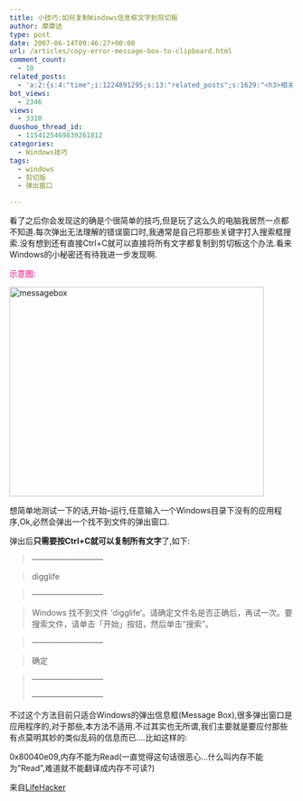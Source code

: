 ```yaml
---
title: 小技巧:如何复制Windows信息框文字到剪切板
author: 摩摩诘
type: post
date: 2007-06-14T09:46:27+00:00
url: /articles/copy-error-message-box-to-clipboard.html
comment_count:
  - 10
related_posts:
  - 'a:2:{s:4:"time";i:1224891295;s:13:"related_posts";s:1629:"<h3>相关日志</h3><ul class="related_post"><li><a href="http://www.digglife.cn/articles/clean-up-desktop-improve-productivity-2.html" title="彻底清空桌面,让启动程序更加高效Part.2">彻底清空桌面,让启动程序更加高效Part.2</a></li><li><a href="http://www.digglife.cn/articles/clean-up-desktop-improve-productivity-1.html" title="彻底清空桌面,让启动程序更加高效Part.1">彻底清空桌面,让启动程序更加高效Part.1</a></li><li><a href="http://www.digglife.cn/articles/five-windows-explorer-tweaks.html" title="5大Windows Explorer优化技巧">5大Windows Explorer优化技巧</a></li><li><a href="http://www.digglife.cn/articles/copy-and-paste-with-middle-click.html" title="使用鼠标中键快速进行复制粘贴">使用鼠标中键快速进行复制粘贴</a></li><li><a href="http://www.digglife.cn/articles/windows%e5%b0%8f%e6%8a%80%e5%b7%a7%e5%a6%82%e4%bd%95%e6%8a%8a%e5%ae%89%e5%85%a8%e6%a8%a1%e5%bc%8f%e9%80%89%e9%a1%b9%e5%8a%a0%e5%85%a5%e5%90%af%e5%8a%a8%e8%8f%9c%e5%8d%95.html" title="Windows小技巧:如何把安全模式选项加入启动菜单">Windows小技巧:如何把安全模式选项加入启动菜单</a></li><li><a href="http://www.digglife.cn/articles/10-tips-of-windows-xp-average-users-dont-know.html" title="10个你可能不知道的Windows XP小技巧">10个你可能不知道的Windows XP小技巧</a></li><li><a href="http://www.digglife.cn/articles/%e9%85%b7%e8%bd%af%e6%8e%a8%e8%8d%90windows-explorer%e6%9d%80%e6%89%8bxplorer2.html" title="酷软推荐:Windows Explorer杀手,Xplorer2">酷软推荐:Windows Explorer杀手,Xplorer2</a></li></ul>";}'
bot_views:
  - 2346
views:
  - 3310
duoshuo_thread_id:
  - 1154125469839261812
categories:
  - Windows技巧
tags:
  - windows
  - 剪切版
  - 弹出窗口

---
```

看了之后你会发现这的确是个很简单的技巧,但是玩了这么久的电脑我居然一点都不知道.每次弹出无法理解的错误窗口时,我通常是自己将那些关键字打入搜索框搜索.没有想到还有直接Ctrl+C就可以直接将所有文字都复制到剪切板这个办法.看来Windows的小秘密还有待我进一步发现啊.

<font color="#ff0080">示意图:</font>

<a atomicselection="true" href="https://www.digglife.net/wp-content/uploads/3/379/2007/06/messagebox.png"><img width="450" src="https://www.digglife.net/wp-content/uploads/3/379/2007/06/messagebox-thumb.png" alt="messagebox" height="371" /></a>

<!--more-->

想简单地测试一下的话,开始&#8211;运行,任意输入一个Windows目录下没有的应用程序,Ok,必然会弹出一个找不到文件的弹出窗口.

弹出后**只需要按Ctrl+C就可以复制所有文字**了,如下:

> &#8212;&#8212;&#8212;&#8212;&#8212;&#8212;&#8212;&#8212;&#8212;

> digglife

> &#8212;&#8212;&#8212;&#8212;&#8212;&#8212;&#8212;&#8212;&#8212;

> Windows 找不到文件 &#8216;digglife&#8217;。请确定文件名是否正确后，再试一次。要搜索文件，请单击「开始」按钮，然后单击“搜索”。

> &#8212;&#8212;&#8212;&#8212;&#8212;&#8212;&#8212;&#8212;&#8212;

> 确定  

> &#8212;&#8212;&#8212;&#8212;&#8212;&#8212;&#8212;&#8212;&#8212;
>
> &#8212;&#8212;&#8212;&#8212;&#8212;&#8212;&#8212;&#8212;&#8212;

不过这个方法目前只适合Windows的弹出信息框(Message Box),很多弹出窗口是应用程序的,对于那些,本方法不适用.不过其实也无所谓,我们主要就是要应付那些有点莫明其妙的类似乱码的信息而已&#8230;.比如这样的:

0x80040e09,内存不能为Read(一直觉得这句话很恶心&#8230;什么叫内存不能为&#8221;Read&#8221;,难道就不能翻译成内存不可读?)

来自<a target="_blank" href="http://www.lifehacker.com/software/windows-tip/copy-error-messages-text-to-the-clipboard-268547.php">LifeHacker</a>
